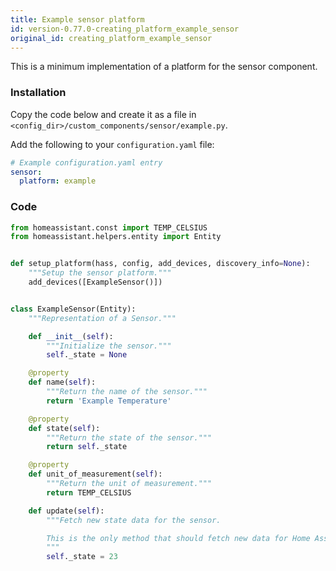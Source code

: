 ```yaml
---
title: Example sensor platform
id: version-0.77.0-creating_platform_example_sensor
original_id: creating_platform_example_sensor
---
```


This is a minimum implementation of a platform for the sensor component.

### Installation

Copy the code below and create it as a file in `<config_dir>/custom_components/sensor/example.py`.

Add the following to your `configuration.yaml` file:

```yaml
# Example configuration.yaml entry
sensor:
  platform: example
```

### Code

```python
from homeassistant.const import TEMP_CELSIUS
from homeassistant.helpers.entity import Entity


def setup_platform(hass, config, add_devices, discovery_info=None):
    """Setup the sensor platform."""
    add_devices([ExampleSensor()])


class ExampleSensor(Entity):
    """Representation of a Sensor."""

    def __init__(self):
        """Initialize the sensor."""
        self._state = None

    @property
    def name(self):
        """Return the name of the sensor."""
        return 'Example Temperature'

    @property
    def state(self):
        """Return the state of the sensor."""
        return self._state

    @property
    def unit_of_measurement(self):
        """Return the unit of measurement."""
        return TEMP_CELSIUS

    def update(self):
        """Fetch new state data for the sensor.

        This is the only method that should fetch new data for Home Assistant.
        """
        self._state = 23
```
